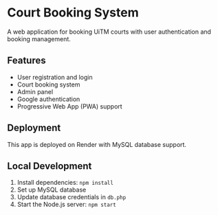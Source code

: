 # Court Booking System

A web application for booking UiTM courts with user authentication and booking management.

## Features
- User registration and login
- Court booking system
- Admin panel
- Google authentication
- Progressive Web App (PWA) support

## Deployment
This app is deployed on Render with MySQL database support.

## Local Development
1. Install dependencies: `npm install`
2. Set up MySQL database
3. Update database credentials in `db.php`
4. Start the Node.js server: `npm start`
